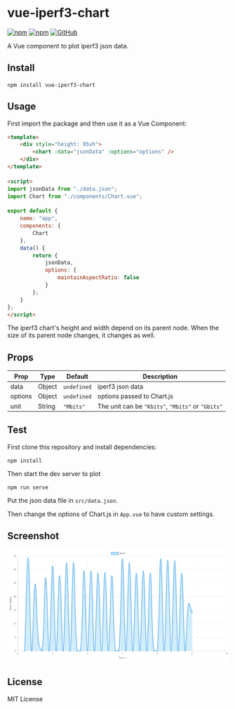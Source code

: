# vue-iperf3-chart

[![npm](https://img.shields.io/npm/v/vue-iperf3-chart.svg)](https://www.npmjs.com/package/vue-iperf3-chart)
[![npm](https://img.shields.io/npm/dm/vue-iperf3-chart.svg)](https://www.npmjs.com/package/vue-iperf3-chart)
[![GitHub](https://img.shields.io/github/license/DCsunset/vue-iperf3-chart.svg?color=blue)](https://github.com/DCsunset/vue-iperf3-chart/blob/master/LICENSE)

A Vue component to plot iperf3 json data.

## Install

```
npm install vue-iperf3-chart
```

## Usage

First import the package and then use it as a Vue Component:

```html
<template>
	<div style="height: 95vh">
		<chart :data="jsonData" :options="options" />
	</div>
</template>

<script>
import jsonData from "./data.json";
import Chart from "./components/Chart.vue";

export default {
	name: "app",
	components: {
		Chart
	},
	data() {
		return {
			jsonData,
			options: {
				maintainAspectRatio: false
			}
		};
	}
};
</script>
```

The iperf3 chart's height and width depend on its parent node.
When the size of its parent node changes,
it changes as well.

## Props

| Prop    | Type   | Default     | Description                                       |
| ------- | ------ | ----------- | ------------------------------------------------- |
| data    | Object | `undefined` | iperf3 json data                                  |
| options | Object | `undefined` | options passed to Chart.js                        |
| unit    | String | `"Mbits"`   | The unit can be `"Kbits"`, `"Mbits"` or `"Gbits"` |


## Test

First clone this repository and install dependencies:

```
npm install
```

Then start the dev server to plot

```
npm run serve
```

Put the json data file in `src/data.json`.

Then change the options of Chart.js in `App.vue`
to have custom settings.


## Screenshot

![Screenshot](./Screenshot.png)

## License

MIT License

